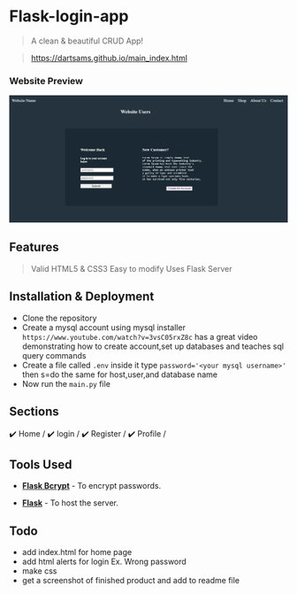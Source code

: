 # Flask-login-app

> A clean & beautiful CRUD App!

> https://dartsams.github.io/main_index.html


### Website Preview
<p> 
    <img src="assets/preview.PNG">
</p>


## Features 
> Valid HTML5 & CSS3
> Easy to modify
> Uses Flask Server

## Installation & Deployment 
-	Clone the repository
-	Create a mysql account using mysql installer `https://www.youtube.com/watch?v=3vsC05rxZ8c` has a great video demonstrating how to create account,set up databases and teaches sql query commands
-   Create a file called `.env` inside it type `password='<your mysql username>'` then s=do the same for host,user,and database name
-	Now run the `main.py` file


## Sections 
✔️ Home /
✔️ login /
✔️ Register /
✔️ Profile /


## Tools Used 
* [<b>Flask Bcrypt</b>](https://flask-bcrypt.readthedocs.io/en/latest/) - To encrypt passwords.

* [<b>Flask</b>](https://flask-doc.readthedocs.io/en/latest/) - To host the server.

## Todo
-   add index.html for home page
-   add html alerts for login Ex. Wrong password
-   make css
-   get a screenshot of finished product and add to readme file
